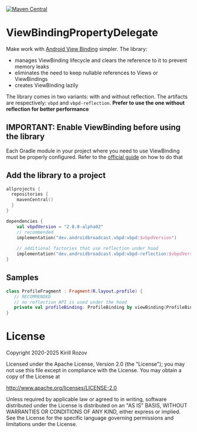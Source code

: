 [![Maven Central](https://maven-badges.herokuapp.com/maven-central/com.github.kirich1409/viewbindingpropertydelegate/badge.svg)](https://maven-badges.herokuapp.com/maven-central/com.github.kirich1409/viewbindingpropertydelegate)

# ViewBindingPropertyDelegate

Make work with [Android View Binding](https://d.android.com/topic/libraries/view-binding) simpler. The library:
- manages ViewBinding lifecycle and clears the reference to it to prevent memory leaks
- eliminates the need to keep nullable references to Views or ViewBindings
- creates ViewBinding lazily

The library comes in two variants: with and without reflection. The artifacts are respectively: `vbpd` and `vbpd-reflection`. **Prefer to use the one without reflection for better performance**

## IMPORTANT: Enable ViewBinding before using the library
Each Gradle module in your project where you need to use ViewBinding must be properly configured. Refer to the [official guide](https://d.android.com/topic/libraries/view-binding) on how to do that 

## Add the library to a project

```kotlin
allprojects {
  repositories {
    mavenCentral()
  }
}

dependencies {
    val vbpdVersion = "2.0.0-alpha02"
    // recommended
    implementation("dev.androidbroadcast.vbpd:vbpd:$vbpdVersion")
    
    // additional factories that use reflection under hood
    implementation("dev.androidbroadcast.vbpd:vbpd-reflection:$vbpdVersion")
}
```

## Samples

```kotlin
class ProfileFragment : Fragment(R.layout.profile) { 
   // RECOMMENDED 
   // no reflection API is used under the hood
   private val profileBinding: ProfileBinding by viewBinding(ProfileBinding::bind)
}
```

# License

   Copyright 2020-2025 Kirill Rozov

   Licensed under the Apache License, Version 2.0 (the "License");
   you may not use this file except in compliance with the License.
   You may obtain a copy of the License at

   http://www.apache.org/licenses/LICENSE-2.0

   Unless required by applicable law or agreed to in writing, software
   distributed under the License is distributed on an "AS IS" BASIS,
   WITHOUT WARRANTIES OR CONDITIONS OF ANY KIND, either express or implied.
   See the License for the specific language governing permissions and
   limitations under the License.
